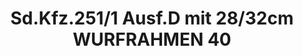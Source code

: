 ---
layout: product
title: "Sd.Kfz.251/1 Ausf.D mit 28/32cm WURFRAHMEN 40"
price: "9500" 
desc: "Maketa"
img_path: "/assets/img/DRA6861.webp"
brand: "Dragon"
available: false
special_offer: false
new: false
soon: false
cat: "010000"
subcat: "010600"
subsubcat: "0N/A"
sifra: "DRA6861"
popular: false
spec: false
---